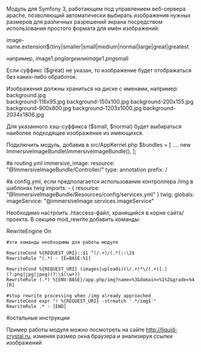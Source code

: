 Модуль для Symfony 3, работающем под управлением веб-сервера apache, позволяющий автоматически выбирать изображения нужных размеров для различных разрешений экрана 
посредством использования простого формата для имён изображений:

image-name.extension${tiny|smaller|small|medium|normal|large|great|greatest

например,  image1.png$large или image1.png$small

Если суффикс ($great) не указан, то изображение будет отображаться без каких-либо обработок. 

Изображения должны храниться на диске с именами, например:
background.jpg  
background-116x95.jpg
background-150x100.jpg
background-200x155.jpg
background-900x800.jpg
background-1203x1000.jpg
background-2034x1806.jpg

Для указанного хэш-суффикса ($small, $normal) будет выбираться наиболее подходящее изображение из имеющихся.

 
Подключить модуль, добавив в src/AppKernel.php
  $bundles = [
    ....
    new ImmersiveImageBundle\ImmersiveImageBundle(),
  ];

#в routing.yml
immersive_image:
    resource: "@ImmersiveImageBundle/Controller/"
    type:     annotation
    prefix:   /

#в config.yml, если предполагается использование контроллера /img в шаблонах twig 
 imports:
    - { resource: "@ImmersiveImageBundle/Resources/config/services.yml" }
twig:
    globals:
      imageService: "@immersiveImage.services.imageService"    
    

Необходимо настроить .htaccess-файл, хранящийся в корне сайта/проекта.
В секцию mod_rewrite добавить команды: 

<IfModule mod_rewrite.c>
    RewriteEngine On

	#эти команды необходимы для работы модуля

    RewriteCond %{REQUEST_URI}::$1 ^(/.+)/(.*)::\2$
    RewriteRule ^(.*) - [E=BASE:%1]

	RewriteCond %{REQUEST_URI} (images|uploads)(\/.+)*\/(.+)[.](?:png|jpg|jpeg)(?:\$(\w+))
	RewriteRule (.*) %{ENV:BASE}/app.php/img?name=%3&domain=%1%2&grade=%4 [R]

	#stop rewrite processing when /img already approached
    RewriteCond expr "! %{REQUEST_URI} -strmatch '.*/img$'"
    RewriteRule .* - [END]

   #остальные инструкции
</IfModule>

Пример работы модуля можно посмотреть на сайте http://liquid-crystal.ru, изменяя размер окна браузера и анализируя ссылки изображений 
